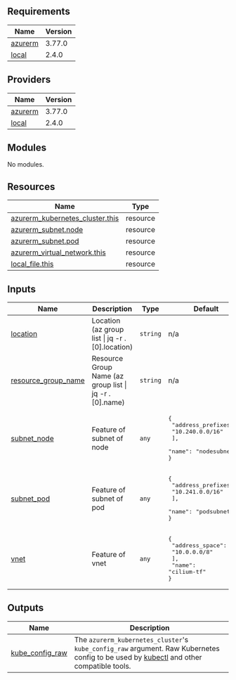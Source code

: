 <!-- BEGIN_TF_DOCS -->
## Requirements

| Name | Version |
|------|---------|
| <a name="requirement_azurerm"></a> [azurerm](#requirement\_azurerm) | 3.77.0 |
| <a name="requirement_local"></a> [local](#requirement\_local) | 2.4.0 |

## Providers

| Name | Version |
|------|---------|
| <a name="provider_azurerm"></a> [azurerm](#provider\_azurerm) | 3.77.0 |
| <a name="provider_local"></a> [local](#provider\_local) | 2.4.0 |

## Modules

No modules.

## Resources

| Name | Type |
|------|------|
| [azurerm_kubernetes_cluster.this](https://registry.terraform.io/providers/hashicorp/azurerm/3.77.0/docs/resources/kubernetes_cluster) | resource |
| [azurerm_subnet.node](https://registry.terraform.io/providers/hashicorp/azurerm/3.77.0/docs/resources/subnet) | resource |
| [azurerm_subnet.pod](https://registry.terraform.io/providers/hashicorp/azurerm/3.77.0/docs/resources/subnet) | resource |
| [azurerm_virtual_network.this](https://registry.terraform.io/providers/hashicorp/azurerm/3.77.0/docs/resources/virtual_network) | resource |
| [local_file.this](https://registry.terraform.io/providers/hashicorp/local/2.4.0/docs/resources/file) | resource |

## Inputs

| Name | Description | Type | Default | Required |
|------|-------------|------|---------|:--------:|
| <a name="input_location"></a> [location](#input\_location) | Location (az group list \| jq -r .[0].location) | `string` | n/a | yes |
| <a name="input_resource_group_name"></a> [resource\_group\_name](#input\_resource\_group\_name) | Resource Group Name (az group list \| jq -r .[0].name) | `string` | n/a | yes |
| <a name="input_subnet_node"></a> [subnet\_node](#input\_subnet\_node) | Feature of subnet of node | `any` | <pre>{<br>  "address_prefixes": [<br>    "10.240.0.0/16"<br>  ],<br>  "name": "nodesubnet"<br>}</pre> | no |
| <a name="input_subnet_pod"></a> [subnet\_pod](#input\_subnet\_pod) | Feature of subnet of pod | `any` | <pre>{<br>  "address_prefixes": [<br>    "10.241.0.0/16"<br>  ],<br>  "name": "podsubnet"<br>}</pre> | no |
| <a name="input_vnet"></a> [vnet](#input\_vnet) | Feature of vnet | `any` | <pre>{<br>  "address_space": [<br>    "10.0.0.0/8"<br>  ],<br>  "name": "cilium-tf"<br>}</pre> | no |

## Outputs

| Name | Description |
|------|-------------|
| <a name="output_kube_config_raw"></a> [kube\_config\_raw](#output\_kube\_config\_raw) | The `azurerm_kubernetes_cluster`'s `kube_config_raw` argument. Raw Kubernetes config to be used by [kubectl](https://kubernetes.io/docs/reference/kubectl/overview/) and other compatible tools. |
<!-- END_TF_DOCS -->